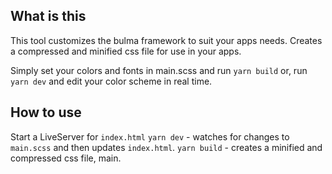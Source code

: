 ## What is this
This tool customizes the bulma framework to suit your apps needs. 
Creates a compressed and minified css file for use in your apps.

Simply set your colors and fonts in main.scss and run `yarn build`
or, run `yarn dev` and edit your color scheme in real time.

## How to use
Start a LiveServer for `index.html`
`yarn dev` - watches for changes to `main.scss` and then updates `index.html`.
`yarn build` - creates a minified and compressed css file, main.